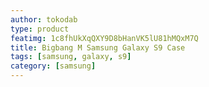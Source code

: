 ```yaml
---
author: tokodab
type: product
featimg: 1c8fhUkXqQXY9D8bHanVK5lU81hMQxM7Q
title: Bigbang M Samsung Galaxy S9 Case
tags: [samsung, galaxy, s9]
category: [samsung]
---
```

